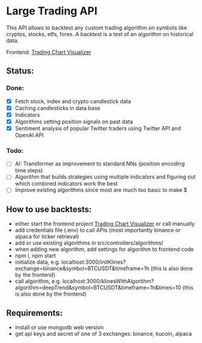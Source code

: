 # Large Trading API
This API allows to backtest any custom trading algorithm on symbols like cryptos, stocks, etfs, forex.
A backtest is a test of an algorithm on historical data.

Frontend: [Trading Chart Visualizer](https://github.com/janv93/trading-chart-visualizer)

## Status:

### Done:

- [x] Fetch stock, index and crypto candlestick data
- [x] Caching candlesticks in data base
- [x] Indicators
- [x] Algorithms setting position signals on past data
- [x] Sentiment analysis of popular Twitter traders using Twitter API and OpenAI API

### Todo:

- [ ] AI: Transformer as improvement to standard NNs (position encoding time steps)
- [ ] Algorithm that builds strategies using multiple indicators and figuring out which combined indicators work the best
- [ ] Improve existing algorithms since most are much too basic to make $

## How to use backtests:

- either start the frontend project [Trading Chart Visualizer](https://github.com/janv93/trading-chart-visualizer) or call manually
- add credentials file (.env) to call APIs (most importantly binance or alpaca for ticker retrieval)
- add or use existing algorithms in src/controllers/algorithms/
- when adding new algorithm, add settings for algorithm to frontend code
- npm i, npm start
- initialize data, e.g. localhost:3000/initKlines?exchange=binance&symbol=BTCUSDT&timeframe=1h (this is also done by the frontend)
- call algorithm, e.g. localhost:3000/klinesWithAlgorithm?algorithm=deepTrend&symbol=BTCUSDT&timeframe=1h&times=10 (this is also done by the frontend)

## Requirements:

- install or use mongodb web version
- get api keys and secret of one of 3 exchanges: binance, kucoin, alpaca
